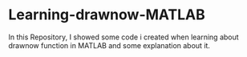 # Learning-drawnow-MATLAB
In this Repository, I showed some code i created when learning about drawnow function in MATLAB and some explanation about it.
